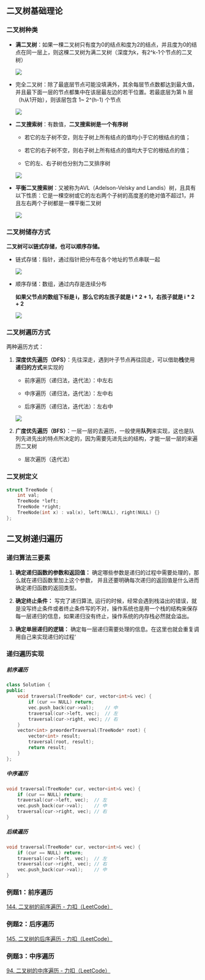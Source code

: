 ## 二叉树基础理论

### 二叉树种类

*   **满二叉树**：如果一棵二叉树只有度为0的结点和度为2的结点，并且度为0的结点在同一层上，则这棵二叉树为满二叉树（深度为k，有2^k-1个节点的二叉树）

    ![](06_BINARY_TREE_md_files/a37b9720-0d08-11ef-b80c-3bf31077d146.jpeg?v=1\&type=image)

*   完全二叉树：除了最底层节点可能没填满外，其余每层节点数都达到最大值，并且最下面一层的节点都集中在该层最左边的若干位置。若最底层为第 h 层（h从1开始），则该层包含 1\~ 2^(h-1) 个节点

    ![](06_BINARY_TREE_md_files/933fde20-0d17-11ef-86b6-c12e963a9c91.jpeg?v=1\&type=image)

*   **二叉搜索树**：有数值，**二叉搜索树是一个有序树**

    *   若它的左子树不空，则左子树上所有结点的值均小于它的根结点的值；

    *   若它的右子树不空，则右子树上所有结点的值均大于它的根结点的值；

    *   它的左、右子树也分别为二叉排序树

    ![](06_BINARY_TREE_md_files/d6c99a00-0d17-11ef-86b6-c12e963a9c91.jpeg?v=1\&type=image)

*   **平衡二叉搜索树**：又被称为AVL（Adelson-Velsky and Landis）树，且具有以下性质：它是一棵空树或它的左右两个子树的高度差的绝对值不超过1，并且左右两个子树都是一棵平衡二叉树

    ![](06_BINARY_TREE_md_files/f4703d20-0d17-11ef-86b6-c12e963a9c91.jpeg?v=1\&type=image)

### 二叉树储存方式

**二叉树可以链式存储，也可以顺序存储。**

*   链式存储：指针，通过指针把分布在各个地址的节点串联一起

    ![](06_BINARY_TREE_md_files/1f0d3820-1331-11ef-bcb4-f3a72997bc9e.jpeg?v=1\&type=image)

*   顺序存储：数组，通过内存是连续分布

    **如果父节点的数组下标是 i，那么它的左孩子就是 i \* 2 + 1，右孩子就是 i \* 2 + 2**

    ![](06_BINARY_TREE_md_files/4ad08700-1331-11ef-bcb4-f3a72997bc9e.jpeg?v=1\&type=image)

### 二叉树遍历方式

两种遍历方式：

1.  **深度优先遍历（DFS）**：先往深走，遇到叶子节点再往回走，可以借助**栈**使用**递归的方式**来实现的

    *   前序遍历（递归法，迭代法）：中左右

    *   中序遍历（递归法，迭代法）：左中右

    *   后序遍历（递归法，迭代法）：左右中

    ![](06_BINARY_TREE_md_files/29e70100-1349-11ef-bcb4-f3a72997bc9e.jpeg?v=1\&type=image)

2.  **广度优先遍历（BFS）**：一层一层的去遍历，一般使用**队列**来实现，这也是队列先进先出的特点所决定的，因为需要先进先出的结构，才能一层一层的来遍历二叉树

    *   层次遍历（迭代法）

### 二叉树定义

```C++
struct TreeNode {
    int val;
    TreeNode *left;
    TreeNode *right;
    TreeNode(int x) : val(x), left(NULL), right(NULL) {}
};
```

## 二叉树递归遍历

### 递归算法三要素

1.  **确定递归函数的参数和返回值：** 确定哪些参数是递归的过程中需要处理的，那么就在递归函数里加上这个参数， 并且还要明确每次递归的返回值是什么进而确定递归函数的返回类型。

2.  **确定终止条件：** 写完了递归算法, 运行的时候，经常会遇到栈溢出的错误，就是没写终止条件或者终止条件写的不对，操作系统也是用一个栈的结构来保存每一层递归的信息，如果递归没有终止，操作系统的内存栈必然就会溢出。

3.  **确定单层递归的逻辑：** 确定每一层递归需要处理的信息。在这里也就会重复调用自己来实现递归的过程‘

### 递归遍历实现

##### 前序遍历

```C++
class Solution {
public:
    void traversal(TreeNode* cur, vector<int>& vec) {
        if (cur == NULL) return;
        vec.push_back(cur->val);    // 中
        traversal(cur->left, vec);  // 左
        traversal(cur->right, vec); // 右
    }
    vector<int> preorderTraversal(TreeNode* root) {
        vector<int> result;
        traversal(root, result);
        return result;
    }
};
```

##### 中序遍历

```C++
void traversal(TreeNode* cur, vector<int>& vec) {
    if (cur == NULL) return;
    traversal(cur->left, vec);  // 左
    vec.push_back(cur->val);    // 中
    traversal(cur->right, vec); // 右
}
```

##### 后续遍历

```C++
void traversal(TreeNode* cur, vector<int>& vec) {
    if (cur == NULL) return;
    traversal(cur->left, vec);  // 左
    traversal(cur->right, vec); // 右
    vec.push_back(cur->val);    // 中
}
```

### 例题1：前序遍历

[144. 二叉树的前序遍历 - 力扣（LeetCode）](https://leetcode.cn/problems/binary-tree-preorder-traversal/description/)

### 例题2：后序遍历

[145. 二叉树的后序遍历 - 力扣（LeetCode）](https://leetcode.cn/problems/binary-tree-postorder-traversal/description/)

### 例题3：中序遍历

[94. 二叉树的中序遍历 - 力扣（LeetCode）](https://leetcode.cn/problems/binary-tree-inorder-traversal/description/)
